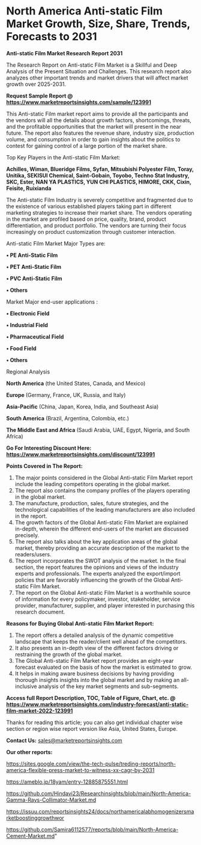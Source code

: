 # North America Anti-static Film Market Growth, Size, Share, Trends, Forecasts to 2031

<strong>Anti-static Film Market Research Report 2031</strong>

The Research Report on Anti-static Film Market is a Skillful and Deep Analysis of the Present Situation and Challenges. This research report also analyzes other important trends and market drivers that will affect market growth over 2025-2031.

<strong>Request Sample Report @ <a href=https://www.marketreportsinsights.com/sample/123991>https://www.marketreportsinsights.com/sample/123991</a></strong>

This Anti-static Film market report aims to provide all the participants and the vendors will all the details about growth factors, shortcomings, threats, and the profitable opportunities that the market will present in the near future. The report also features the revenue share, industry size, production volume, and consumption in order to gain insights about the politics to contest for gaining control of a large portion of the market share.

Top Key Players in the Anti-static Film Market:

<strong>Achilles, Wiman, Blueridge Films, Syfan, Mitsubishi Polyester Film, Toray, Unitika, SEKISUI Chemical, Saint-Gobain, Toyobo, Techno Stat Industry, SKC, Ester, NAN YA PLASTICS, YUN CHI PLASTICS, HIMORE, CKK, Cixin, Feisite, Ruixianda</strong>

The Anti-static Film Industry is severely competitive and fragmented due to the existence of various established players taking part in different marketing strategies to increase their market share. The vendors operating in the market are profiled based on price, quality, brand, product differentiation, and product portfolio. The vendors are turning their focus increasingly on product customization through customer interaction.

Anti-static Film Market Major Types are:

<strong>• PE Anti-Static Film

• PET Anti-Static Film

• PVC Anti-Static Film

• Others</strong>

Market Major end-user applications :

<strong>• Electronic Field

• Industrial Field

• Pharmaceutical Field

• Food Field

• Others</strong>

Regional Analysis

</u><strong><b>North America</b></strong> (the United States, Canada, and Mexico)

<strong><b>Europe </b></strong>(Germany, France, UK, Russia, and Italy)

<strong><b>Asia-Pacific</b></strong> (China, Japan, Korea, India, and Southeast Asia)

<strong><b>South America</b></strong> (Brazil, Argentina, Colombia, etc.)

<strong><b>The Middle East and Africa</b></strong> (Saudi Arabia, UAE, Egypt, Nigeria, and South Africa)

<strong>Go For Interesting Discount Here: <a href=https://www.marketreportsinsights.com/discount/123991>https://www.marketreportsinsights.com/discount/123991</a></strong>

<strong>Points Covered in The Report:</strong>
<ol>
  <li>The major points considered in the Global Anti-static Film Market report include the leading competitors operating in the global market.</li>
  <li>The report also contains the company profiles of the players operating in the global market.</li>
  <li>The manufacture, production, sales, future strategies, and the technological capabilities of the leading manufacturers are also included in the report.</li>
  <li>The growth factors of the Global Anti-static Film Market are explained in-depth, wherein the different end-users of the market are discussed precisely.</li>
  <li>The report also talks about the key application areas of the global market, thereby providing an accurate description of the market to the readers/users.</li>
  <li>The report incorporates the SWOT analysis of the market. In the final section, the report features the opinions and views of the industry experts and professionals. The experts analyzed the export/import policies that are favorably influencing the growth of the Global Anti-static Film Market.</li>
  <li>The report on the Global Anti-static Film Market is a worthwhile source of information for every policymaker, investor, stakeholder, service provider, manufacturer, supplier, and player interested in purchasing this research document.</li>
</ol>
<strong>Reasons for Buying Global Anti-static Film Market Report:</strong>

<ol>
  <li>The report offers a detailed analysis of the dynamic competitive landscape that keeps the reader/client well ahead of the competitors.</li>
  <li>It also presents an in-depth view of the different factors driving or restraining the growth of the global market.</li>
  <li>The Global Anti-static Film Market report provides an eight-year forecast evaluated on the basis of how the market is estimated to grow.</li>
  <li>It helps in making aware business decisions by having providing thorough insights insights into the global market and by making an all-inclusive analysis of the key market segments and sub-segments.</li>
</ol>
<strong>Access full Report Description, TOC, Table of Figure, Chart, etc. @ <a href=https://www.marketreportsinsights.com/industry-forecast/anti-static-film-market-2022-123991>https://www.marketreportsinsights.com/industry-forecast/anti-static-film-market-2022-123991</a></strong>


Thanks for reading this article; you can also get individual chapter wise section or region wise report version like Asia, United States, Europe.

<strong>Contact Us:</strong>
sales@marketreportsinsights.com

<strong>Our other reports:</strong>

<a href=https://sites.google.com/view/the-tech-pulse/treding-reports/north-america-flexible-press-market-to-witness-xx-cagr-by-2031>https://sites.google.com/view/the-tech-pulse/treding-reports/north-america-flexible-press-market-to-witness-xx-cagr-by-2031</a>

<a href=https://ameblo.jp/18yam/entry-12885875551.html>https://ameblo.jp/18yam/entry-12885875551.html</a>

<a href=https://github.com/Hindavi23/Researchinsights/blob/main/North-America-Gamma-Rays-Collimator-Market.md>https://github.com/Hindavi23/Researchinsights/blob/main/North-America-Gamma-Rays-Collimator-Market.md</a>

<a href=https://issuu.com/reportsinsights24/docs/northamericalabhomogenizersmarketboostinggrowthwor>https://issuu.com/reportsinsights24/docs/northamericalabhomogenizersmarketboostinggrowthwor</a>

<a href=https://github.com/Samira6112577/reports/blob/main/North-America-Cement-Market.md>https://github.com/Samira6112577/reports/blob/main/North-America-Cement-Market.md</a>"
